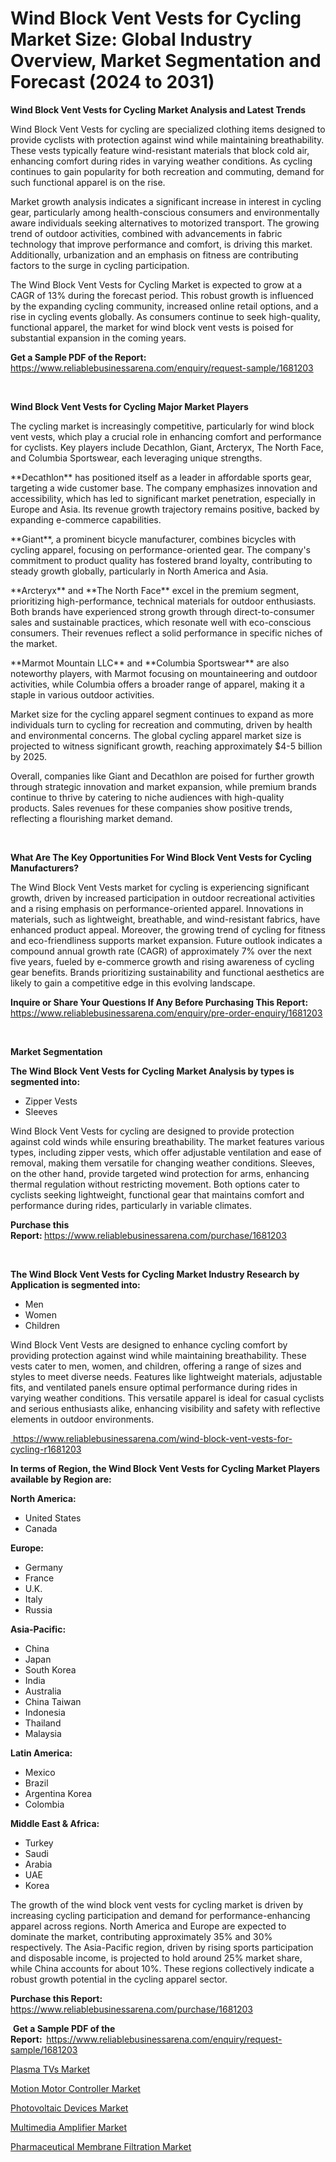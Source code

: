 <p><h1>Wind Block Vent Vests for Cycling Market Size: Global Industry Overview, Market Segmentation and Forecast (2024 to 2031)</h1></p><p><strong>Wind Block Vent Vests for Cycling Market Analysis and Latest Trends</strong></p>
<p><p>Wind Block Vent Vests for cycling are specialized clothing items designed to provide cyclists with protection against wind while maintaining breathability. These vests typically feature wind-resistant materials that block cold air, enhancing comfort during rides in varying weather conditions. As cycling continues to gain popularity for both recreation and commuting, demand for such functional apparel is on the rise.</p><p>Market growth analysis indicates a significant increase in interest in cycling gear, particularly among health-conscious consumers and environmentally aware individuals seeking alternatives to motorized transport. The growing trend of outdoor activities, combined with advancements in fabric technology that improve performance and comfort, is driving this market. Additionally, urbanization and an emphasis on fitness are contributing factors to the surge in cycling participation.</p><p>The Wind Block Vent Vests for Cycling Market is expected to grow at a CAGR of 13% during the forecast period. This robust growth is influenced by the expanding cycling community, increased online retail options, and a rise in cycling events globally. As consumers continue to seek high-quality, functional apparel, the market for wind block vent vests is poised for substantial expansion in the coming years.</p></p>
<p><strong>Get a Sample PDF of the Report:&nbsp;</strong> <a href="https://www.reliablebusinessarena.com/enquiry/request-sample/1681203?utm_campaign=1835&utm_medium=2&utm_source=Github&utm_content=ia&utm_term=16122024&utm_id=wind-block-vent-vests-for-cycling">https://www.reliablebusinessarena.com/enquiry/request-sample/1681203</a></p>
<p>&nbsp;</p>
<p><strong>Wind Block Vent Vests for Cycling Major Market Players</strong></p>
<p><p>The cycling market is increasingly competitive, particularly for wind block vent vests, which play a crucial role in enhancing comfort and performance for cyclists. Key players include Decathlon, Giant, Arcteryx, The North Face, and Columbia Sportswear, each leveraging unique strengths.</p><p>**Decathlon** has positioned itself as a leader in affordable sports gear, targeting a wide customer base. The company emphasizes innovation and accessibility, which has led to significant market penetration, especially in Europe and Asia. Its revenue growth trajectory remains positive, backed by expanding e-commerce capabilities.</p><p>**Giant**, a prominent bicycle manufacturer, combines bicycles with cycling apparel, focusing on performance-oriented gear. The company's commitment to product quality has fostered brand loyalty, contributing to steady growth globally, particularly in North America and Asia.</p><p>**Arcteryx** and **The North Face** excel in the premium segment, prioritizing high-performance, technical materials for outdoor enthusiasts. Both brands have experienced strong growth through direct-to-consumer sales and sustainable practices, which resonate well with eco-conscious consumers. Their revenues reflect a solid performance in specific niches of the market.</p><p>**Marmot Mountain LLC** and **Columbia Sportswear** are also noteworthy players, with Marmot focusing on mountaineering and outdoor activities, while Columbia offers a broader range of apparel, making it a staple in various outdoor activities.</p><p>Market size for the cycling apparel segment continues to expand as more individuals turn to cycling for recreation and commuting, driven by health and environmental concerns. The global cycling apparel market size is projected to witness significant growth, reaching approximately $4-5 billion by 2025.</p><p>Overall, companies like Giant and Decathlon are poised for further growth through strategic innovation and market expansion, while premium brands continue to thrive by catering to niche audiences with high-quality products. Sales revenues for these companies show positive trends, reflecting a flourishing market demand.</p></p>
<p>&nbsp;</p>
<p><strong>What Are The Key Opportunities For Wind Block Vent Vests for Cycling Manufacturers?</strong></p>
<p><p>The Wind Block Vent Vests market for cycling is experiencing significant growth, driven by increased participation in outdoor recreational activities and a rising emphasis on performance-oriented apparel. Innovations in materials, such as lightweight, breathable, and wind-resistant fabrics, have enhanced product appeal. Moreover, the growing trend of cycling for fitness and eco-friendliness supports market expansion. Future outlook indicates a compound annual growth rate (CAGR) of approximately 7% over the next five years, fueled by e-commerce growth and rising awareness of cycling gear benefits. Brands prioritizing sustainability and functional aesthetics are likely to gain a competitive edge in this evolving landscape.</p></p>
<p><strong>Inquire or Share Your Questions If Any Before Purchasing This Report:</strong> <a href="https://www.reliablebusinessarena.com/enquiry/pre-order-enquiry/1681203?utm_campaign=1835&utm_medium=2&utm_source=Github&utm_content=ia&utm_term=16122024&utm_id=wind-block-vent-vests-for-cycling">https://www.reliablebusinessarena.com/enquiry/pre-order-enquiry/1681203</a></p>
<p>&nbsp;</p>
<p><strong>Market Segmentation</strong></p>
<p><strong>The Wind Block Vent Vests for Cycling Market Analysis by types is segmented into:</strong></p>
<p><ul><li>Zipper Vests</li><li>Sleeves</li></ul></p>
<p><p>Wind Block Vent Vests for cycling are designed to provide protection against cold winds while ensuring breathability. The market features various types, including zipper vests, which offer adjustable ventilation and ease of removal, making them versatile for changing weather conditions. Sleeves, on the other hand, provide targeted wind protection for arms, enhancing thermal regulation without restricting movement. Both options cater to cyclists seeking lightweight, functional gear that maintains comfort and performance during rides, particularly in variable climates.</p></p>
<p><strong>Purchase this Report:&nbsp;</strong><a href="https://www.reliablebusinessarena.com/purchase/1681203?utm_campaign=1835&utm_medium=2&utm_source=Github&utm_content=ia&utm_term=16122024&utm_id=wind-block-vent-vests-for-cycling">https://www.reliablebusinessarena.com/purchase/1681203</a></p>
<p>&nbsp;</p>
<p><strong>The Wind Block Vent Vests for Cycling Market Industry Research by Application is segmented into:</strong></p>
<p><ul><li>Men</li><li>Women</li><li>Children</li></ul></p>
<p><p>Wind Block Vent Vests are designed to enhance cycling comfort by providing protection against wind while maintaining breathability. These vests cater to men, women, and children, offering a range of sizes and styles to meet diverse needs. Features like lightweight materials, adjustable fits, and ventilated panels ensure optimal performance during rides in varying weather conditions. This versatile apparel is ideal for casual cyclists and serious enthusiasts alike, enhancing visibility and safety with reflective elements in outdoor environments.</p></p>
<p><a href="https://www.reliablebusinessarena.com/wind-block-vent-vests-for-cycling-r1681203?utm_campaign=1835&utm_medium=2&utm_source=Github&utm_content=ia&utm_term=16122024&utm_id=wind-block-vent-vests-for-cycling">&nbsp;https://www.reliablebusinessarena.com/wind-block-vent-vests-for-cycling-r1681203</a></p>
<p><strong>In terms of Region, the Wind Block Vent Vests for Cycling Market Players available by Region are:</strong></p>
<p>
    <p> <strong> North America: </strong>
        <ul>
            <li>United States</li>
            <li>Canada</li>
        </ul>
        </p> 
    <p> <strong> Europe: </strong>
        <ul>
            <li>Germany</li>
            <li>France</li>
            <li>U.K.</li>
            <li>Italy</li>
            <li>Russia</li>
        </ul>
        </p> 
    <p> <strong> Asia-Pacific: </strong>
        <ul>
            <li>China</li>
            <li>Japan</li>
            <li>South Korea</li>
            <li>India</li>
            <li>Australia</li>
            <li>China Taiwan</li>
            <li>Indonesia</li>
            <li>Thailand</li>
            <li>Malaysia</li>
        </ul>
        </p> 
    <p> <strong> Latin America: </strong>
        <ul>
            <li>Mexico</li>
            <li>Brazil</li>
            <li>Argentina Korea</li>
            <li>Colombia</li>
        </ul>
        </p> 
    <p> <strong> Middle East & Africa: </strong>
        <ul>
            <li>Turkey</li>
            <li>Saudi</li>
            <li>Arabia</li>
            <li>UAE</li>
            <li>Korea</li>
        </ul>
    </p>
    </p>
<p><p>The growth of the wind block vent vests for cycling market is driven by increasing cycling participation and demand for performance-enhancing apparel across regions. North America and Europe are expected to dominate the market, contributing approximately 35% and 30% respectively. The Asia-Pacific region, driven by rising sports participation and disposable income, is projected to hold around 25% market share, while China accounts for about 10%. These regions collectively indicate a robust growth potential in the cycling apparel sector.</p></p>
<p><strong>Purchase this Report: </strong><a href="https://www.reliablebusinessarena.com/purchase/1681203?utm_campaign=1835&utm_medium=2&utm_source=Github&utm_content=ia&utm_term=16122024&utm_id=wind-block-vent-vests-for-cycling">https://www.reliablebusinessarena.com/purchase/1681203</a></p>
<p>&nbsp;<strong>Get a Sample PDF of the Report:&nbsp;&nbsp;</strong><a href="https://www.reliablebusinessarena.com/enquiry/request-sample/1681203?utm_campaign=1835&utm_medium=2&utm_source=Github&utm_content=ia&utm_term=16122024&utm_id=wind-block-vent-vests-for-cycling">https://www.reliablebusinessarena.com/enquiry/request-sample/1681203</a></p>
<p><strong></strong></p>
<p><p><a href="https://www.linkedin.com/pulse/plasma-tvs-market-trends-projected-cagr-7-from-2024-n0cqe?utm_campaign=1835&utm_medium=2&utm_source=Github&utm_content=ia&utm_term=16122024&utm_id=wind-block-vent-vests-for-cycling">Plasma TVs Market</a></p><p><a href="https://www.linkedin.com/pulse/motion-motor-controller-market-research-report-exploring-wdaje?utm_campaign=1835&utm_medium=2&utm_source=Github&utm_content=ia&utm_term=16122024&utm_id=wind-block-vent-vests-for-cycling">Motion Motor Controller Market</a></p><p><a href="https://www.linkedin.com/pulse/photovoltaic-devices-market-analysis-report-provides-future-yyzke?utm_campaign=1835&utm_medium=2&utm_source=Github&utm_content=ia&utm_term=16122024&utm_id=wind-block-vent-vests-for-cycling">Photovoltaic Devices Market</a></p><p><a href="https://www.linkedin.com/pulse/market-study-global-multimedia-amplifier-2024-2031-size-revenue-zbype?utm_campaign=1835&utm_medium=2&utm_source=Github&utm_content=ia&utm_term=16122024&utm_id=wind-block-vent-vests-for-cycling">Multimedia Amplifier Market</a></p><p><a href="https://www.linkedin.com/pulse/pharmaceutical-membrane-filtration-market-report-anticipated-jhhie?utm_campaign=1835&utm_medium=2&utm_source=Github&utm_content=ia&utm_term=16122024&utm_id=wind-block-vent-vests-for-cycling">Pharmaceutical Membrane Filtration Market</a></p></p>
